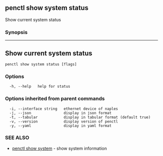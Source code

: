 ## penctl show system status

Show current system status

### Synopsis



------------------------------------
 Show current system status 
------------------------------------


```
penctl show system status [flags]
```

### Options

```
  -h, --help   help for status
```

### Options inherited from parent commands

```
  -i, --interface string   ethernet device of naples
  -j, --json               display in json format
  -t, --tabular            display in tabular format (default true)
  -v, --version            display version of penctl
  -y, --yaml               display in yaml format
```

### SEE ALSO
* [penctl show system](penctl_show_system.md)	 - show system information

